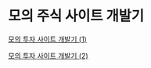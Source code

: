 # 모의 주식 사이트 개발기

[모의 투자 사이트 개발기 (1)](https://happyzodiac.tistory.com/110)

[모의 투자 사이트 개발기 (2)](https://happyzodiac.tistory.com/115)

